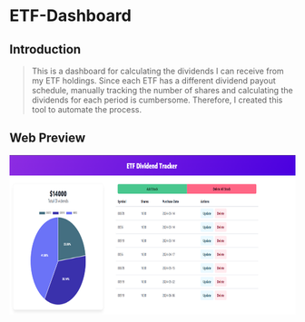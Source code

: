 # ETF-Dashboard

## Introduction
> This is a dashboard for calculating the dividends I can receive from my ETF holdings. Since each ETF has a different dividend payout schedule, manually tracking the number of shares and calculating the dividends for each period is cumbersome. Therefore, I created this tool to automate the process.

## Web Preview
<p align="center">
<img src="fig/preview.png" width = "800" height = "281" alt="preview" />
</p>